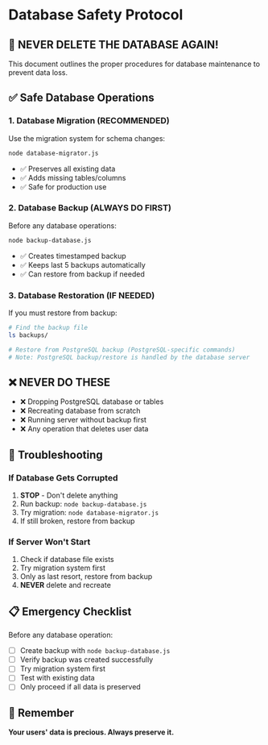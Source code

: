 # Database Safety Protocol

## 🚨 NEVER DELETE THE DATABASE AGAIN!

This document outlines the proper procedures for database maintenance to prevent data loss.

## ✅ Safe Database Operations

### 1. Database Migration (RECOMMENDED)
Use the migration system for schema changes:
```bash
node database-migrator.js
```
- ✅ Preserves all existing data
- ✅ Adds missing tables/columns
- ✅ Safe for production use

### 2. Database Backup (ALWAYS DO FIRST)
Before any database operations:
```bash
node backup-database.js
```
- ✅ Creates timestamped backup
- ✅ Keeps last 5 backups automatically
- ✅ Can restore from backup if needed

### 3. Database Restoration (IF NEEDED)
If you must restore from backup:
```bash
# Find the backup file
ls backups/

# Restore from PostgreSQL backup (PostgreSQL-specific commands)
# Note: PostgreSQL backup/restore is handled by the database server
```

## ❌ NEVER DO THESE

- ❌ Dropping PostgreSQL database or tables
- ❌ Recreating database from scratch
- ❌ Running server without backup first
- ❌ Any operation that deletes user data

## 🔧 Troubleshooting

### If Database Gets Corrupted
1. **STOP** - Don't delete anything
2. Run backup: `node backup-database.js`
3. Try migration: `node database-migrator.js`
4. If still broken, restore from backup

### If Server Won't Start
1. Check if database file exists
2. Try migration system first
3. Only as last resort, restore from backup
4. **NEVER** delete and recreate

## 📋 Emergency Checklist

Before any database operation:
- [ ] Create backup with `node backup-database.js`
- [ ] Verify backup was created successfully
- [ ] Try migration system first
- [ ] Test with existing data
- [ ] Only proceed if all data is preserved

## 🎯 Remember

**Your users' data is precious. Always preserve it.**
